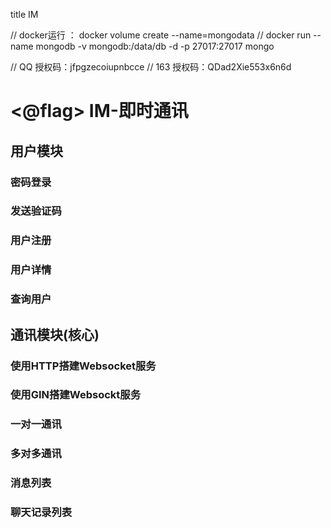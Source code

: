 

title IM

// docker运行  ：  docker volume create --name=mongodata 
// docker run --name mongodb -v mongodb:/data/db -d -p 27017:27017 mongo

// QQ 授权码：jfpgzecoiupnbcce
// 163 授权码：QDad2Xie553x6n6d

# <@flag> IM-即时通讯
## 用户模块
### 密码登录
### 发送验证码
### 用户注册
### 用户详情
### 查询用户
## 通讯模块(核心)
### 使用HTTP搭建Websocket服务
### 使用GIN搭建Websockt服务
### 一对一通讯
### 多对多通讯
### 消息列表
###  聊天记录列表

